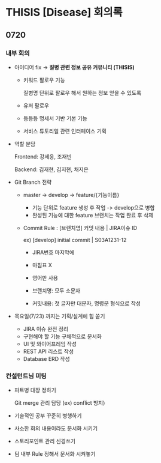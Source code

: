 # THISIS [Disease] 회의록

## 0720

### 내부 회의

- 아이디어 fix -> **질병 관련 정보 공유 커뮤니티 (THISIS)**

  - 키워드 팔로우 기능

    질병명 단위로 팔로우 해서 원하는 정보 얻을 수 있도록

  - 유저 팔로우

  - 등등등 명세서 기반 기본 기능

  - 서비스 튜토리얼 관련 인터페이스 기획

- 역할 분담

  Frontend: 강세응, 조재빈

  Backend: 김재현, 김지현, 채지은

- Git Branch 전략

  - master -> develop -> feature/{기능이름}

    - 기능 단위로 feature 생성 후 작업 -> develop으로 병합
    - 완성된 기능에 대한 feature 브랜치는 작업 완료 후 삭제

  - Commit Rule : [브랜치명] 커밋 내용 | JIRA이슈 ID 

    ex) [develop] initial commit | S03A1231-12

    - JIRA번호 마지막에
    - 마침표 X

    - 영어만 사용
    - 브랜치명: 모두 소문자
    - 커밋내용: 첫 글자만 대문자, 명령문 형식으로 작성

  

- 목요일(7/23) 까지는 기획/설계에 힘 쏟기

  - JIRA 이슈 완전 정리
  - 구현해야 할 기능 구체적으로 문서화
  - UI 및 와이어프레임 작성
  - REST API 리스트 작성
  - Database ERD 작성



### 컨설턴트님 미팅

- 파트병 대장 정하기

  Git merge 관리 담당 (ex) conflict 방지)

- 기술적인 공부 꾸준히 병행하기

- 사소한 회의 내용이라도 문서화 시키기

- 스토리포인트 관리 신경쓰기

- 팀 내부 Rule 정해서 문서화 시켜놓기

